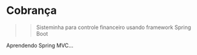 # Cobrança

>> Sisteminha para controle financeiro usando framework Spring Boot

Aprendendo Spring MVC...
